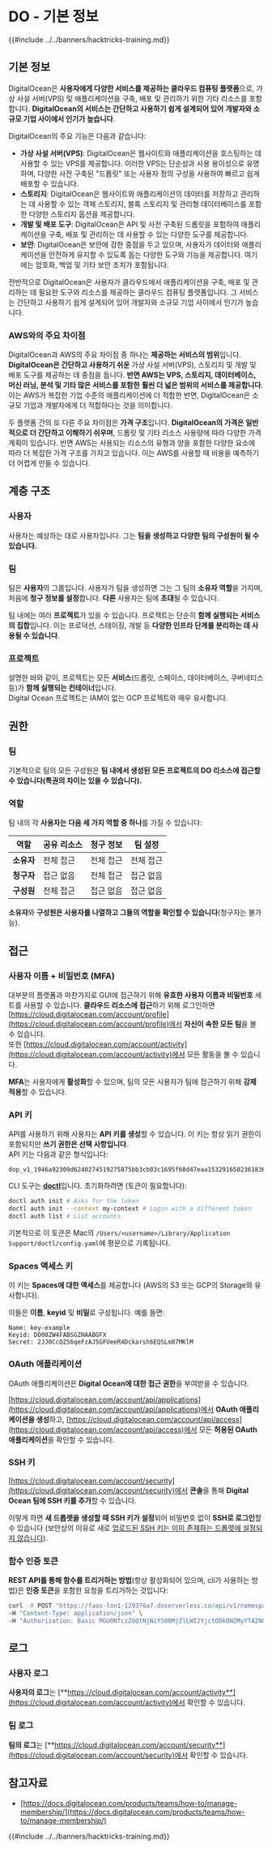 # DO - 기본 정보

{{#include ../../banners/hacktricks-training.md}}

## 기본 정보

DigitalOcean은 **사용자에게 다양한 서비스를 제공하는 클라우드 컴퓨팅 플랫폼**으로, 가상 사설 서버(VPS) 및 애플리케이션을 구축, 배포 및 관리하기 위한 기타 리소스를 포함합니다. **DigitalOcean의 서비스는 간단하고 사용하기 쉽게 설계되어 있어** **개발자와 소규모 기업 사이에서 인기가 높습니다**.

DigitalOcean의 주요 기능은 다음과 같습니다:

- **가상 사설 서버(VPS)**: DigitalOcean은 웹사이트와 애플리케이션을 호스팅하는 데 사용할 수 있는 VPS를 제공합니다. 이러한 VPS는 단순성과 사용 용이성으로 유명하며, 다양한 사전 구축된 "드롭릿" 또는 사용자 정의 구성을 사용하여 빠르고 쉽게 배포할 수 있습니다.
- **스토리지**: DigitalOcean은 웹사이트와 애플리케이션의 데이터를 저장하고 관리하는 데 사용할 수 있는 객체 스토리지, 블록 스토리지 및 관리형 데이터베이스를 포함한 다양한 스토리지 옵션을 제공합니다.
- **개발 및 배포 도구**: DigitalOcean은 API 및 사전 구축된 드롭릿을 포함하여 애플리케이션을 구축, 배포 및 관리하는 데 사용할 수 있는 다양한 도구를 제공합니다.
- **보안**: DigitalOcean은 보안에 강한 중점을 두고 있으며, 사용자가 데이터와 애플리케이션을 안전하게 유지할 수 있도록 돕는 다양한 도구와 기능을 제공합니다. 여기에는 암호화, 백업 및 기타 보안 조치가 포함됩니다.

전반적으로 DigitalOcean은 사용자가 클라우드에서 애플리케이션을 구축, 배포 및 관리하는 데 필요한 도구와 리소스를 제공하는 클라우드 컴퓨팅 플랫폼입니다. 그 서비스는 간단하고 사용하기 쉽게 설계되어 있어 개발자와 소규모 기업 사이에서 인기가 높습니다.

### AWS와의 주요 차이점

DigitalOcean과 AWS의 주요 차이점 중 하나는 **제공하는 서비스의 범위**입니다. **DigitalOcean은 간단하고 사용하기 쉬운** 가상 사설 서버(VPS), 스토리지 및 개발 및 배포 도구를 제공하는 데 중점을 둡니다. **반면 AWS는 VPS, 스토리지, 데이터베이스, 머신 러닝, 분석 및 기타 많은 서비스를 포함한** **훨씬 더 넓은 범위의 서비스를 제공합니다**. 이는 AWS가 복잡한 기업 수준의 애플리케이션에 더 적합한 반면, DigitalOcean은 소규모 기업과 개발자에게 더 적합하다는 것을 의미합니다.

두 플랫폼 간의 또 다른 주요 차이점은 **가격 구조**입니다. **DigitalOcean의 가격은 일반적으로 더 간단하고 이해하기 쉬우며**, 드롭릿 및 기타 리소스 사용량에 따라 다양한 가격 계획이 있습니다. 반면 AWS는 사용되는 리소스의 유형과 양을 포함한 다양한 요소에 따라 더 복잡한 가격 구조를 가지고 있습니다. 이는 AWS를 사용할 때 비용을 예측하기 더 어렵게 만들 수 있습니다.

## 계층 구조

### 사용자

사용자는 예상하는 대로 사용자입니다. 그는 **팀을 생성하고** **다양한 팀의 구성원이 될 수 있습니다.**

### **팀**

팀은 **사용자**의 그룹입니다. 사용자가 팀을 생성하면 그는 그 팀의 **소유자 역할**을 가지며, 처음에 **청구 정보를 설정**합니다. **다른** 사용자는 팀에 **초대**될 수 있습니다.

팀 내에는 여러 **프로젝트**가 있을 수 있습니다. 프로젝트는 단순히 **함께 실행되는 서비스의 집합**입니다. 이는 프로덕션, 스테이징, 개발 등 **다양한 인프라 단계를 분리하는 데 사용될 수 있습니다**.

### 프로젝트

설명한 바와 같이, 프로젝트는 모든 **서비스**(드롭릿, 스페이스, 데이터베이스, 쿠버네티스 등)가 **함께 실행되는 컨테이너**입니다.\
Digital Ocean 프로젝트는 IAM이 없는 GCP 프로젝트와 매우 유사합니다.

## 권한

### 팀

기본적으로 팀의 모든 구성원은 **팀 내에서 생성된 모든 프로젝트의 DO 리소스에 접근할 수 있습니다(특권의 차이는 있을 수 있습니다).**

### 역할

팀 내의 각 **사용자는 다음 세 가지 역할 중 하나**를 가질 수 있습니다:

| 역할       | 공유 리소스     | 청구 정보         | 팀 설정       |
| ---------- | ---------------- | ------------------- | ------------- |
| **소유자**  | 전체 접근       | 전체 접근         | 전체 접근     |
| **청구자** | 접근 없음       | 전체 접근         | 접근 없음     |
| **구성원** | 전체 접근       | 접근 없음           | 접근 없음     |

**소유자**와 **구성원은 사용자를 나열하고 그들의 역할을 확인할 수 있습니다**(청구자는 불가능).

## 접근

### 사용자 이름 + 비밀번호 (MFA)

대부분의 플랫폼과 마찬가지로 GUI에 접근하기 위해 **유효한 사용자 이름과 비밀번호** 세트를 사용할 수 있습니다. **클라우드 리소스에 접근**하기 위해 로그인하면 [https://cloud.digitalocean.com/account/profile](https://cloud.digitalocean.com/account/profile)에서 **자신이 속한 모든 팀**을 볼 수 있습니다.\
또한 [https://cloud.digitalocean.com/account/activity](https://cloud.digitalocean.com/account/activity)에서 모든 활동을 볼 수 있습니다.

**MFA**는 사용자에게 **활성화**할 수 있으며, 팀의 모든 사용자가 팀에 접근하기 위해 **강제 적용**할 수 있습니다.

### API 키

API를 사용하기 위해 사용자는 **API 키를 생성**할 수 있습니다. 이 키는 항상 읽기 권한이 포함되지만 **쓰기 권한은 선택 사항입니다**.\
API 키는 다음과 같은 형식입니다:
```
dop_v1_1946a92309d6240274519275875bb3cb03c1695f60d47eaa1532916502361836
```
CLI 도구는 [**doctl**](https://github.com/digitalocean/doctl#installing-doctl)입니다. 초기화하려면 (토큰이 필요합니다):
```bash
doctl auth init # Asks for the token
doctl auth init --context my-context # Login with a different token
doctl auth list # List accounts
```
기본적으로 이 토큰은 Mac의 `/Users/<username>/Library/Application Support/doctl/config.yaml`에 평문으로 기록됩니다.

### Spaces 액세스 키

이 키는 **Spaces에 대한 액세스**를 제공합니다 (AWS의 S3 또는 GCP의 Storage와 유사합니다).

이들은 **이름**, **keyid** 및 **비밀**로 구성됩니다. 예를 들면:
```
Name: key-example
Keyid: DO00ZW4FABSGZHAABGFX
Secret: 2JJ0CcQZ56qeFzAJ5GFUeeR4Dckarsh6EQSLm87MKlM
```
### OAuth 애플리케이션

OAuth 애플리케이션은 **Digital Ocean에 대한 접근 권한**을 부여받을 수 있습니다.

[https://cloud.digitalocean.com/account/api/applications](https://cloud.digitalocean.com/account/api/applications)에서 **OAuth 애플리케이션을 생성**하고, [https://cloud.digitalocean.com/account/api/access](https://cloud.digitalocean.com/account/api/access)에서 모든 **허용된 OAuth 애플리케이션**을 확인할 수 있습니다.

### SSH 키

[https://cloud.digitalocean.com/account/security](https://cloud.digitalocean.com/account/security)에서 **콘솔**을 통해 **Digital Ocean 팀에 SSH 키를 추가**할 수 있습니다.

이렇게 하면 **새 드롭렛을 생성할 때 SSH 키가 설정**되어 비밀번호 없이 **SSH로 로그인**할 수 있습니다 (보안상의 이유로 새로 [업로드된 SSH 키는 이미 존재하는 드롭렛에 설정되지 않습니다](https://docs.digitalocean.com/products/droplets/how-to/add-ssh-keys/to-existing-droplet/)).

### 함수 인증 토큰

**REST API를 통해 함수를 트리거하는 방법**(항상 활성화되어 있으며, cli가 사용하는 방법)은 **인증 토큰**을 포함한 요청을 트리거하는 것입니다:
```bash
curl -X POST "https://faas-lon1-129376a7.doserverless.co/api/v1/namespaces/fn-c100c012-65bf-4040-1230-2183764b7c23/actions/functionname?blocking=true&result=true" \
-H "Content-Type: application/json" \
-H "Authorization: Basic MGU0NTczZGQtNjNiYS00MjZlLWI2YjctODk0N2MyYTA2NGQ4OkhwVEllQ2t4djNZN2x6YjJiRmFGc1FERXBySVlWa1lEbUxtRE1aRTludXA1UUNlU2VpV0ZGNjNqWnVhYVdrTFg="
```
## 로그

### 사용자 로그

**사용자의 로그**는 [**https://cloud.digitalocean.com/account/activity**](https://cloud.digitalocean.com/account/activity)에서 확인할 수 있습니다.

### 팀 로그

**팀의 로그**는 [**https://cloud.digitalocean.com/account/security**](https://cloud.digitalocean.com/account/security)에서 확인할 수 있습니다.

## 참고자료

- [https://docs.digitalocean.com/products/teams/how-to/manage-membership/](https://docs.digitalocean.com/products/teams/how-to/manage-membership/)

{{#include ../../banners/hacktricks-training.md}}
